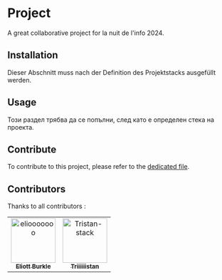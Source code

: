 # Project
A great collaborative project for la nuit de l'info 2024.

## Installation
Dieser Abschnitt muss nach der Definition des Projektstacks ausgefüllt werden.

## Usage
Този раздел трябва да се попълни, след като е определен стека на проекта.

## Contribute

To contribute to this project, please refer to the [dedicated file](./CONTRIBUTING.md).

## Contributors

Thanks to all contributors :  

<!-- readme: collaborators,contributors -start -->
<table>
	<tbody>
		<tr>
            <td align="center">
                <a href="https://github.com/eliooooooo">
                    <img src="https://avatars.githubusercontent.com/u/79277244?v=4" width="100;" alt="eliooooooo"/>
                    <br />
                    <sub><b>Eliott Burkle</b></sub>
                </a>
            </td>
            <td align="center">
                <a href="https://github.com/Tristan-stack">
                    <img src="https://avatars.githubusercontent.com/u/150939726?v=4" width="100;" alt="Tristan-stack"/>
                    <br />
                    <sub><b>Triiiiiistan</b></sub>
                </a>
            </td>
		</tr>
	<tbody>
</table>
<!-- readme: collaborators,contributors -end -->
